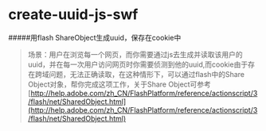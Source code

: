 create-uuid-js-swf
============

#####用flash ShareObject生成uuid，保存在cookie中

>场景：用户在浏览每一个网页，而你需要通过js去生成并读取该用户的uuid，并在每一次用户访问网页时你需要侦测到他的uuid,而cookie由于存在跨域问题，无法正确读取，在这种情形下，可以通过flash中的Share Object对象，帮你完成这项工作，关于Share Object可参考[http://help.adobe.com/zh_CN/FlashPlatform/reference/actionscript/3/flash/net/SharedObject.html](http://help.adobe.com/zh_CN/FlashPlatform/reference/actionscript/3/flash/net/SharedObject.html)
